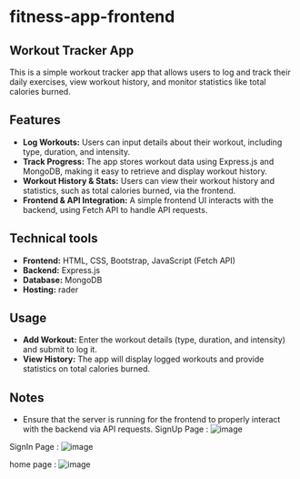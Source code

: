 # fitness-app-frontend

## Workout Tracker App
This is a simple workout tracker app that allows users to log and track their daily exercises, view workout history, and monitor statistics like total calories burned.

## Features
- **Log Workouts:** Users can input details about their workout, including type, duration, and intensity.
- **Track Progress:** The app stores workout data using Express.js and MongoDB, making it easy to retrieve and display workout history.
- **Workout History & Stats:** Users can view their workout history and statistics, such as total calories burned, via the frontend.
- **Frontend & API Integration:** A simple frontend UI interacts with the backend, using Fetch API to handle API requests.

## Technical tools
- **Frontend:** HTML, CSS, Bootstrap, JavaScript (Fetch API)
- **Backend:** Express.js
- **Database:** MongoDB
- **Hosting:** rader

## Usage
- **Add Workout:** Enter the workout details (type, duration, and intensity) and submit to log it.
- **View History:** The app will display logged workouts and provide statistics on total calories burned.

## Notes
- Ensure that the server is running for the frontend to properly interact with the backend via API requests.
SignUp Page : 
![image](https://github.com/user-attachments/assets/3c1d6794-f010-48aa-a564-eccfcd26f783)

SignIn Page : 
![image](https://github.com/user-attachments/assets/42f26fb0-2ca2-42fc-8d18-856be0668bb0)

home page :
![image](https://github.com/user-attachments/assets/28ecfc09-c824-4cea-82bd-79b7812d2bfa)

